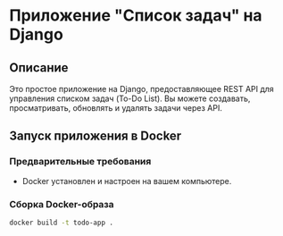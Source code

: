 # Приложение "Список задач" на Django

## Описание

Это простое приложение на Django, предоставляющее REST API для управления списком задач (To-Do List). Вы можете создавать, просматривать, обновлять и удалять задачи через API.

## Запуск приложения в Docker

### Предварительные требования

- Docker установлен и настроен на вашем компьютере.

### Сборка Docker-образа

```bash
docker build -t todo-app .

